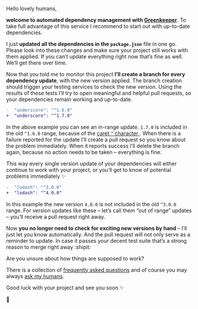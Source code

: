 Hello lovely humans,

**welcome to automated dependency management with [Greenkeeper](https://greenkeeper.io)**.
To take full advantage of this service I recommend to start out with up-to-date dependencies.

I just **updated all the dependencies in the `package.json`** file in one go.
Please look into these changes and make sure your project still works with them applied.
If you can’t update everything right now that’s fine as well.
We’ll get there over time.

Now that you told me to monitor this project **I’ll create a branch for every dependency update**, with the new version applied. The branch creation should trigger your testing services to check the new version. Using the results of these tests I’ll try to open meaningful and helpful pull requests, so your dependencies remain working and up-to-date.

```diff
-  "underscore": "^1.6.0"
+  "underscore": "^1.7.0"
```

In the above example you can see an in-range update. `1.7.0` is included in the old `^1.6.0` range, because of the [caret `^` character ](https://docs.npmjs.com/misc/semver#ranges).
When there is a failure reported for the update I’ll create a pull request so you know about the problem immediately. When it reports success I’ll delete the branch again, because no action needs to be taken – everything is fine.

This way every single version update of your dependencies will either continue to work with your project, or you’ll get to know of potential problems immediately :sparkles:

```diff
-  "lodash": "^3.0.0"
+  "lodash": "^4.0.0"
```

In this example the new version `4.0.0` is not included in the old `^3.0.0` range.
For version updates like these – let’s call them “out of range” updates – you’ll receive a pull request right away.

Now **you no longer need to check for exciting new versions by hand** – I’ll just let you know automatically.
And the pull request will not only serve as a reminder to update. In case it passes your decent test suite that’s a strong reason to merge right away :shipit:

Are you unsure about how things are supposed to work?

There is a collection of [frequently asked questions](https://greenkeeper.io/faq.html) and of course you may always [ask my humans](https://github.com/greenkeeperio/greenkeeper/issues/new).

Good luck with your project and see you soon :sparkles:

:palm_tree:
